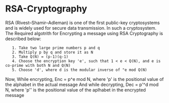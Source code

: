 # RSA-Cryptography

RSA (Rivest–Shamir–Adleman) is one of the first public-key cryptosystems and is widely used for secure data transmission. In such a cryptosystem. The Required algotrith for Encrypting a message using RSA Cryptography is described below:    

       1. Take two large prime numbers p and q
       2. Multiply p by q and store it as N
       3. Take Q(N) = (p-1)(q-1)
       4. Choose the encryption key 'e', such that 1 < e < Q(N), and e is co-prime with both N and Q(N)
       5. Choose 'd', where d is the modular inverse of "e mod Q(N)
       
Now, While encrypting, Enc = p^e mod N, where 'p' is the positional value of the alphabet in the actual message
And while decrypting,  Dec = p'^d mod N, where 'p'' is the positional value of the aplhabet in the encrypted message
